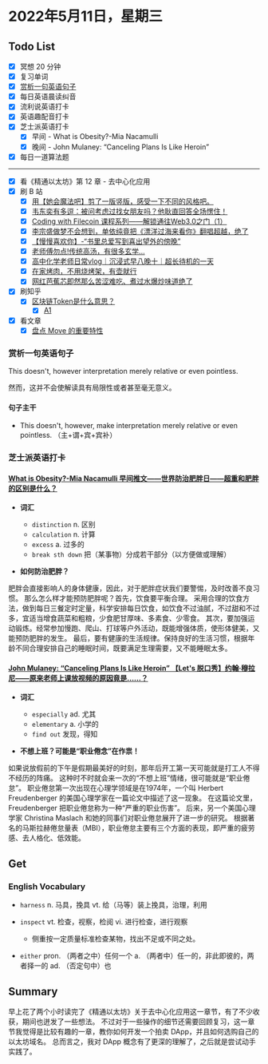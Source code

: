 # 2022年5月11日，星期三

## Todo List

- [x] 冥想 20 分钟
- [x] 复习单词
- [x] [赏析一句英语句子](#赏析一句英语句子)
- [x] 每日英语晨读纠音
- [x] 流利说英语打卡
- [x] 英语趣配音打卡
- [x] 芝士派英语打卡
  - [x] 早间 - What is Obesity?-Mia Nacamulli
  - [x] 晚间 - John Mulaney: “Canceling Plans Is Like Heroin”
- [x] 每日一道算法题
--------
- [x] 看《精通以太坊》第 12 章 - 去中心化应用
- [x] 刷 B 站
  - [x] [用【她会魔法吧】剪了一版竖版，感受一下不同的风格吧。](https://b23.tv/2Q5wvqR)
  - [x] [韦东奕有多逗：被问考虑过找女朋友吗？他耿直回答全场愣住！](https://b23.tv/u1KfalT)
  - [x] [Coding with Filecoin 课程系列——解锁通往Web3.0之门（1）](https://b23.tv/C2aAdXZ)
  - [x] [李宗盛做梦不会想到，单依纯竟把《漂洋过海来看你》翻唱超越，绝了](https://b23.tv/WMKyufP)
  - [x] [【慢慢喜欢你】-“书里总爱写到喜出望外的傍晚”](https://b23.tv/RuZ7zFO)
  - [x] [老师傅勿点!传统高汤，有很多玄学...](https://b23.tv/YomtPpz)
  - [x] [高中化学老师日常vlog｜沉浸式早八晚十｜超长待机的一天](https://b23.tv/UuFZjxb)
  - [x] [在家烤肉，不用烧烤架，有壶就行](https://b23.tv/U0aUnBN)
  - [x] [网红芭蕉芯即然那么苦涩难吃、煮过水爆炒味道绝了](https://b23.tv/IbwbnGD)
- [x] 刷知乎
  - [x] [区块链Token是什么意思？](https://www.zhihu.com/question/359245148)
    - [x] [A1](https://www.zhihu.com/question/359245148/answer/2281634516)
- [x] 看文章
  - [x] [盘点 Move 的重要特性](https://starcoin.org/zh/developer/blog/starcoin_movelang/)

### 赏析一句英语句子

This doesn't, however interpretation merely relative or even pointless.

然而，这并不会使解读具有局限性或者甚至毫无意义。

#### 句子主干

- This doesn't, however, make interpretation merely relative or even pointless. （主+谓+宾+宾补）

### 芝士派英语打卡

#### [What is Obesity?-Mia Nacamulli 早间推文——世界防治肥胖日——超重和肥胖的区别是什么？](https://reading.baicizhan.com/h5/listen-movie.html?id=669&wxapp=mint_danni_ear#/home)

- **词汇**

  - `distinction` n. 区别
  - `calculation` n. 计算
  - `excess` a. 过多的
  - `break sth down` 把（某事物）分成若干部分（以方便做或理解）

- **如何防治肥胖？**

肥胖会直接影响人的身体健康，因此，对于肥胖症状我们要警惕，及时改善不良习惯。
那么怎么样才能预防肥胖呢？首先，饮食要平衡合理。
采用合理的饮食方法，做到每日三餐定时定量，科学安排每日饮食，如饮食不过油腻，不过甜和不过多，宜适当增食蔬菜和粗粮，少食肥甘厚味、多素食、少零食。
其次，要加强运动锻炼。经常参加慢跑、爬山、打球等户外活动，既能增强体质，使形体健美，又能预防肥胖的发生。
最后，要有健康的生活规律。保持良好的生活习惯，根据年龄不同合理安排自己的睡眠时间，既要满足生理需要，又不能睡眠太多。

#### [John Mulaney: “Canceling Plans Is Like Heroin” 【Let's 脱口秀】约翰·穆拉尼——原来老师上课放视频的原因竟是……？](http://reading.baicizhan.com/h5/listen-movie.html?id=670&wxapp=mint_danni_ear#/home)

- **词汇**

  - `especially` ad. 尤其
  - `elementary` a. 小学的
  - `find out` 发现，得知

- **不想上班？可能是“职业倦念”在作祟！**

如果说放假前的下午是假期最美好的时刻，那年后开工第一天可能就是打工人不得不经历的阵痛。
这种时不时就会来一次的“不想上班”情绪，很可能就是“职业倦怠”。
职业倦怠第一次出现在心理学领域是在1974年，一个叫 Herbert Freudenberger 的美国心理学家在一篇论文中描述了这一现象。
在这篇论文里，Freudenberger 把职业倦怠称为一种“严重的职业伤害”。
后来，另一个美国心理学家 Christina Maslach 和她的同事们对职业倦怠展开了进一步的研究。
根据著名的马斯拉赫倦怠量表（MBI），职业倦怠主要有三个方面的表现，即严重的疲劳感、去人格化、低效能。

## Get

### English Vocabulary

- `harness` n. 马具，挽具 vt. 给（马等）装上挽具，治理，利用

- `inspect` vt. 检查，视察，检阅 vi. 进行检查，进行观察
  - 侧重按一定质量标准检查某物，找出不足或不同之处。

- `either` pron. （两者之中）任何一个 a. （两者中）任一的，非此即彼的，两者择一的  ad. （否定句中）也

## Summary

早上花了两个小时读完了《精通以太坊》关于去中心化应用这一章节，有了不少收获，期间也迸发了一些想法。
不过对于一些操作的细节还需要回顾复习，这一章节我觉得是比较有趣的一章，教你如何开发一个拍卖 DApp，并且如何选购自己的以太坊域名。
总而言之，我对 DApp 概念有了更深的理解了，之后就是尝试动手实践了。
